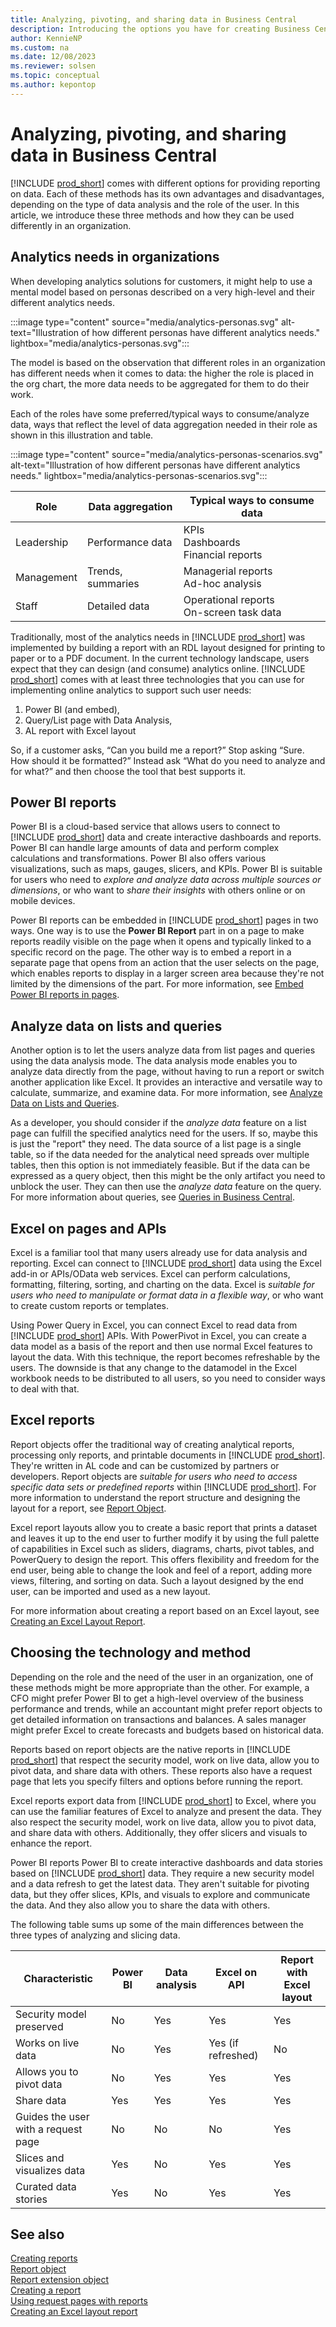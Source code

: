 ```yaml
---
title: Analyzing, pivoting, and sharing data in Business Central
description: Introducing the options you have for creating Business Central reports that analyze, pivot, and share data.
author: KennieNP
ms.custom: na
ms.date: 12/08/2023
ms.reviewer: solsen
ms.topic: conceptual
ms.author: kepontop
---
```


# Analyzing, pivoting, and sharing data in Business Central

[!INCLUDE [prod_short](includes/prod_short.md)] comes with different options for providing reporting on data. Each of these methods has its own advantages and disadvantages, depending on the type of data analysis and the role of the user. In this article, we introduce these three methods and how they can be used differently in an organization. 

## Analytics needs in organizations

When developing analytics solutions for customers, it might help to use a mental model based on  personas described on a very high-level and their different analytics needs.

:::image type="content" source="media/analytics-personas.svg" alt-text="Illustration of how different personas have different analytics needs." lightbox="media/analytics-personas.svg":::

The model is based on the observation that different roles in an organization has different needs when it comes to data: the higher the role is placed in the org chart, the more data needs to be aggregated for them to do their work. 

Each of the roles have some preferred/typical ways to consume/analyze data, ways that reflect the level of data aggregation needed in their role as shown in this illustration and table.

:::image type="content" source="media/analytics-personas-scenarios.svg" alt-text="Illustration of how different personas have different analytics needs." lightbox="media/analytics-personas-scenarios.svg":::

| Role     | Data aggregation  | Typical ways to consume data                | 
|----------|-------------------| --------------------------------------------|
|Leadership| Performance data  | KPIs <br> Dashboards <br> Financial reports |
|Management| Trends, summaries | Managerial reports <br> Ad-hoc analysis     | 
|Staff     | Detailed data     | Operational reports <br> On-screen task data|

Traditionally, most of the analytics needs in [!INCLUDE [prod_short](includes/prod_short.md)] was implemented by building a report with an RDL layout designed for printing to paper or to a PDF document. In the current technology landscape, users expect that they can design (and consume) analytics online. [!INCLUDE [prod_short](includes/prod_short.md)] comes with at least three technologies that you can use for implementing online analytics to support such user needs:

1. Power BI (and embed), 
1. Query/List page with Data Analysis,
1. AL report with Excel layout

So, if a customer asks, “Can you build me a report?” Stop asking “Sure. How should it be formatted?”
Instead ask “What do you need to analyze and for what?” and then choose the tool that best supports it.


## Power BI reports

Power BI is a cloud-based service that allows users to connect to [!INCLUDE [prod_short](includes/prod_short.md)] data and create interactive dashboards and reports. Power BI can handle large amounts of data and perform complex calculations and transformations. Power BI also offers various visualizations, such as maps, gauges, slicers, and KPIs. Power BI is suitable for users who need to *explore and analyze data across multiple sources or dimensions*, or who want to *share their insights* with others online or on mobile devices.

Power BI reports can be embedded in [!INCLUDE [prod_short](includes/prod_short.md)] pages in two ways. One way is to use the **Power BI Report** part in on a page to make reports readily visible on the page when it opens and typically linked to a specific record on the page. The other way is to embed a report in a separate page that opens from an action that the user selects on the page, which enables reports to display in a larger screen area because they're not limited by the dimensions of the part. For more information, see [Embed Power BI reports in pages](devenv-power-bi-report-parts.md).


## Analyze data on lists and queries

Another option is to let the users analyze data from list pages and queries using the data analysis mode. The data analysis mode enables you to analyze data directly from the page, without having to run a report or switch another application like Excel. It provides an interactive and versatile way to calculate, summarize, and examine data. For more information, see [Analyze Data on Lists and Queries](/dynamics365/business-central/analysis-mode).

As a developer, you should consider if the *analyze data* feature on a list page can fulfill the specified analytics need for the users. If so, maybe this is just the "report" they need. The data source of a list page is a single table, so if the data needed for the analytical need spreads over multiple tables, then this option is not immediately feasible. But if the data can be expressed as a query object, then this might be the only artifact you need to unblock the user. They can then use the *analyze data* feature on the query. For more information about queries, see [Queries in Business Central](./devenv-query-overview.md).


## Excel on pages and APIs

Excel is a familiar tool that many users already use for data analysis and reporting. Excel can connect to [!INCLUDE [prod_short](includes/prod_short.md)] data using the Excel add-in or APIs/OData web services. Excel can perform calculations, formatting, filtering, sorting, and charting on the data. Excel is *suitable for users who need to manipulate or format data in a flexible way*, or who want to create custom reports or templates. 

Using Power Query in Excel, you can connect Excel to read data from [!INCLUDE [prod_short](includes/prod_short.md)] APIs. With PowerPivot in Excel, you can create a data model as a basis of the report and then use normal Excel features to layout the data. With this technique, the report becomes refreshable by the users. The downside is that any change to the datamodel in the Excel workbook needs to be distributed to all users, so you need to consider ways to deal with that.


## Excel reports 

Report objects offer the traditional way of creating analytical reports, processing only reports, and printable documents in [!INCLUDE [prod_short](includes/prod_short.md)]. They're written in AL code and can be customized by partners or developers. Report objects are *suitable for users who need to access specific data sets or predefined reports* within [!INCLUDE [prod_short](includes/prod_short.md)]. For more information to understand the report structure and designing the layout for a report, see [Report Object](devenv-report-object.md).

Excel report layouts allow you to create a basic report that prints a dataset and leaves it up to the end user to further modify it by using the full palette of capabilities in Excel such as sliders, diagrams, charts, pivot tables, and PowerQuery to design the report. This offers flexibility and freedom for the end user, being able to change the look and feel of a report, adding more views, filtering, and sorting on data. Such a layout designed by the end user, can be imported and used as a new layout. 

For more information about creating a report based on an Excel layout, see [Creating an Excel Layout Report](devenv-howto-excel-report-layout.md).


## Choosing the technology and method

Depending on the role and the need of the user in an organization, one of these methods might be more appropriate than the other. For example, a CFO might prefer Power BI to get a high-level overview of the business performance and trends, while an accountant might prefer report objects to get detailed information on transactions and balances. A sales manager might prefer Excel to create forecasts and budgets based on historical data.

Reports based on report objects are the native reports in [!INCLUDE [prod_short](includes/prod_short.md)] that respect the security model, work on live data, allow you to pivot data, and share data with others. These reports also have a request page that lets you specify filters and options before running the report.

Excel reports export data from [!INCLUDE [prod_short](includes/prod_short.md)] to Excel, where you can use the familiar features of Excel to analyze and present the data. They also respect the security model, work on live data, allow you to pivot data, and share data with others. Additionally, they offer slicers and visuals to enhance the report.

Power BI reports Power BI to create interactive dashboards and data stories based on [!INCLUDE [prod_short](includes/prod_short.md)] data. They require a new security model and a data refresh to get the latest data. They aren't suitable for pivoting data, but they offer slices, KPIs, and visuals to explore and communicate the data. And they also allow you to share the data with others.

The following table sums up some of the main differences between the three types of analyzing and slicing data.

|Characteristic          | Power BI | Data analysis| Excel on API| Report with Excel layout |
|------------------------|----------|--------------|-------------|--------------------------|
|Security model preserved|No        |Yes           |Yes          |Yes                       |
|Works on live data      |No        |Yes           |Yes (if refreshed) | No                 |
|Allows you to pivot data|No        |Yes           |Yes          | Yes                      |
|Share data              |Yes       |Yes           |Yes          | Yes                      |
|Guides the user with a request page | No | No     | No          | Yes                      |
|Slices and visualizes data| Yes    |No            |Yes          | Yes                      |
|Curated data stories    |Yes       |No            |Yes          | Yes                      |


## See also

[Creating reports](devenv-reports.md)  
[Report object](devenv-report-object.md)  
[Report extension object](devenv-report-ext-object.md)  
[Creating a report](devenv-howto-report-layout.md)  
[Using request pages with reports](devenv-request-pages-for-reports.md)  
[Creating an Excel layout report](devenv-howto-excel-report-layout.md)  

